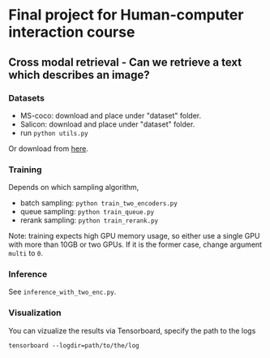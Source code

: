 # Final project for Human-computer interaction course
## Cross modal retrieval - Can we retrieve a text which describes an image?

### Datasets
* MS-coco: download and place under "dataset" folder.
* Salicon: download and place under "dataset" folder.
* run `python utils.py`

Or download from [here](https://drive.google.com/file/d/1hE0zkUsGYb1iHXstQL8Z1swwH_un1gc5/view?usp=sharing).
### Training
Depends on which sampling algorithm,
 * batch sampling: `python train_two_encoders.py`
 * queue sampling: `python train_queue.py`
 * rerank sampling: `python train_rerank.py`
 
Note: training expects high GPU memory usage, so either use a single GPU with more than 10GB or two GPUs. If it is the former case, change argument `multi` to `0`.
### Inference
See `inference_with_two_enc.py`.

### Visualization
You can vizualize the results via Tensorboard, specify the path to the logs

```
tensorboard --logdir=path/to/the/log
```
